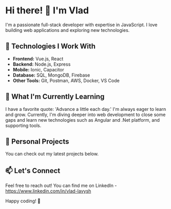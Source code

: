 # Hi there! 👋 I'm Vlad

I'm a passionate full-stack developer with expertise in JavaScript. I love building web applications and exploring new technologies.

## 🚀 Technologies I Work With

- **Frontend:** Vue.js, React
- **Backend:** Node.js, Express
- **Mobile:** Ionic, Capacitor
- **Database:** SQL, MongoDB, Firebase
- **Other Tools:** Git, Postman, AWS, Docker, VS Code

## 🌱 What I'm Currently Learning

I have a favorite quote: 'Advance a little each day.'
I'm always eager to learn and grow. Currently, I'm diving deeper into web development to close some gaps and learn new technologies such as Angular and .Net platform, and supporting tools.

## 🔭 Personal Projects

You can check out my latest projects below.

## 📫 Let's Connect

Feel free to reach out! You can find me on LinkedIn - https://www.linkedin.com/in/vlad-lavysh

Happy coding! 🎉
